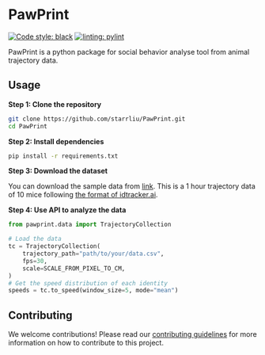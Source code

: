 # PawPrint
[![Code style: black](https://img.shields.io/badge/code%20style-black-000000.svg)](https://github.com/psf/black)
[![linting: pylint](https://img.shields.io/badge/linting-pylint-yellowgreen)](https://github.com/pylint-dev/pylint)


PawPrint is a python package for social behavior analyse tool from animal trajectory data.

## Usage

**Step 1: Clone the repository**
```bash
git clone https://github.com/starrliu/PawPrint.git
cd PawPrint
```

**Step 2: Install dependencies**
```bash
pip install -r requirements.txt
```

**Step 3: Download the dataset**

You can download the sample data from [link](https://disk.pku.edu.cn/link/AAA918DF0706484EA99506EC1B5C57C0B9). This is a 1 hour trajectory data of 10 mice following [the format of idtracker.ai](https://idtracker.ai/latest/user_guide/output_structure.html#:~:text=trajectories%3A%20Numpy%20array%20with%20shape%20(N_frames%2C%20N_animals%2C%202)%20with%20the%20xy%20coordinate%20for%20each%20identity%20and%20frame%20in%20the%20video.).

**Step 4: Use API to analyze the data**
```python
from pawprint.data import TrajectoryCollection

# Load the data
tc = TrajectoryCollection(
    trajectory_path="path/to/your/data.csv",
    fps=30,
    scale=SCALE_FROM_PIXEL_TO_CM,
)
# Get the speed distribution of each identity
speeds = tc.to_speed(window_size=5, mode="mean")
```

## Contributing
We welcome contributions! Please read our [contributing guidelines](CONTRIBUTING.md) for more information on how to contribute to this project.